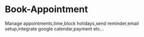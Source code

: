 # Book-Appointment
Manage appointments,time,block holidays,send reminder,email setup,integrate google calendar,payment etc...
